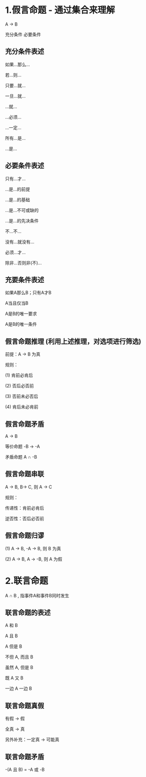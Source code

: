 # 1.假言命题 - 通过集合来理解

A           ->      B

充分条件            必要条件

## 充分条件表述

如果...那么...

若...则...

只要...就...

一旦...就...

...就...

...必须...

...一定...

所有...是...

...是...

## 必要条件表述

只有...才...

...是...的前提

...是...的基础

...是...不可或缺的

...是...的先决条件

不...不...

没有...就没有...

必须...才...

除非...否则非(不)...

## 充要条件表述

如果A那么B；只有A才B

A当且仅当B

A是B的唯一要求

A是B的唯一条件

## 假言命题推理 (利用上述推理，对选项进行筛选)

前提：A -> B 为真

规则：

(1) 肯前必肯后

(2) 否后必否前

(3) 否前未必否后

(4) 肯后未必肯前

## 假言命题矛盾

A -> B 

等价命题  -B -> -A  

矛盾命题  A ∩ -B

## 假言命题串联

A -> B, B-> C, 则 A -> C

规则：

传递性：肯前必肯后

逆否性：否后必否前

## 假言命题归谬

(1) A -> B, -A -> B, 则 B 为真

(2) A -> B, A -> -B, 则 A 为假

# 2.联言命题

A ∩ B , 指事件A和事件B同时发生

## 联言命题的表述

A 和 B

A 且 B

A 但是 B

不但 A, 而且 B

虽然 A, 但是 B

既 A 又 B

一边 A 一边 B

## 联言命题真假

有假 -> 假

全真 -> 真

另外补充：一定真 -> 可能真

## 联言命题矛盾

-(A 且 B) = -A 或 -B


